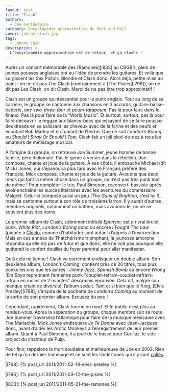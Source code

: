 ```yaml
---
layout: post
title: "Clash"
authors:
  - Joe Gantdelaine
category: Encyclopédie approximative du Rock and Roll
cover: johnny-clash.jpg
tags:
  - Johnny Cash
description: >
  L’encyclopédie approximative est de retour, et ça clashe !
---
```


Après un concert mémorable des [Ramones][i833] au CBGB’s, plein de jeunes
pousses anglaises ont eu l’idée de prendre les guitares. Et voilà que surgissent
les Sex Pistols, Blondie et Clash donc. Alors déjà, petite mise au point : on ne
dit pas The Clash (contrairement à [The Pixies][i796]), on ne dit pas Les Clash,
on dit Clash. Merci de ne pas être trop approximatif !

Clash est un groupe quintessentiel pour le punk anglais. Tout au long de sa
carrière, le groupe se cantonne aux chansons en 3 accords,
guitare-basse-batterie, _one-two-three-four_ et _poum-tatapoum_. Pas là pour
faire dans le finaud. Pas là pour faire de la “World Music”. Et surtout,
surtout, pas là pour faire découvrir le reggae aux blancs-becs qui essayent de
se faire pousser des dreads en se salissant les cheveux avec de la farine et des
oeufs en écoutant Bob Marley et en fumant de l’herbe. Que ce soit _London’s
Boring_ ou _Should I Stray Or Should I Tow_, Clash fait un joli pied-de-nez à
tous les amateurs de métissage musical.

À l’origine du groupe, on retrouve Joe Summer, jeune homme de bonne famille,
père diplomate. Pas le genre à verser dans la rébellion. Joe compose, chante et
joue de la guitare. À ses côtés, il embauche Michael (dit Mick) Jones, qui
s’épanouira plus tard avec le Français préféré des Français. Mick compose,
chante et joue de la guitare. Avouons que deux mecs qui font la même chose dans
un groupe, ce n’est pas très punk tout de même ! Pour compléter le trio, Paul
Simenon, reconverti bassiste après avoir enchaîné les succès littéraires avec
les aventures du commissaire Maigret. Celui-ci compose aussi un peu (_The Guns
of Brighton_, c’est lui !), mais se cantonne surtout à son rôle de troisième
larron. Il y aurait d’autres membres originels, notamment un batteur, mais
avouons-le, on ne se souvient plus des noms.

Le premier album de Clash, sobrement intitulé _Eponym_, est un vrai brulot punk.
_White Riot_, _London’s Boring_ donc ou encore _I Fought The Law_ (piquée à
[Cloclo][1], comme d’habitude) sont autant d’appels à l’insurrection. Mais en
ces années de Thatchérisme triomphant, la jeunesse amorphe répondra qu’elle n’a
pas de futur et que donc, elle ne voit pas pourquoi elle quitterait le confort
douillet du foyer parental pour aller manifester.

Qu’à cela ne tienne ! Clash va carrément endisquer un double album. Son deuxième
album, _London’s Coming_, contient près de 20 titres, tous plus punks les uns
que les autres : _Jimmy Jazz_, _Spanish Bomb_ ou encore _Wrong 'Em Boyo_
reprennent l’antienne punk "couplet-refrain-couplet-refrain-refrain en moins de
2 minutes" désormais éprouvée. Cela dit, malgré son manque criant de diversité,
l’album séduit. Tant et si bien que le King, [Elvis Presley][i768], s’inspira de
la pochette de _London’s Coming_ au moment de la sortie de son premier album.
Excusez du peu !

Cependant, rapidement, Clash tourne en rond. Et le public n’est plus au
rendez-vous. Après la séparation du groupe, chaque membre suit sa route. Joe
Summer traversera l’Atlantique pour faire de la musique mexicaine avec The
Mariachis. Mick Jones endisquera _Je Te Donne_ avec Jean-Jacques donc, avant
d’aider les Arctic Monkeys à l’enregistrement de leur premier album. Quant à
Paul Simenon, il a joué de le basse pour Gorillaz, le side project du chanteur
de Pulp.

Pour finir, rappelons la mort soudaine et malheureuse de Joe en 2002. Rien de
tel qu’un dernier hommage et ce sont les Undertones qui s’y sont [collés][2].

[i768]: {% post_url 2011/2011-02-19-elvis-presley %}

[i796]: {% post_url 2011/2011-03-12-the-pixies %}

[i833]: {% post_url 2011/2011-05-21-the-ramones %}

[1]:
  https://youtu.be/WZsAU2lf6ks
  "Claude François - J'ai joué et puis j'ai perdu"
[2]: https://youtu.be/edQPMLV2ITs "The Undertones - Here Comes The Summer"
